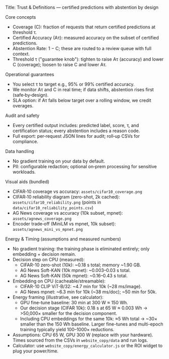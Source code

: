 Title: Trust & Definitions — certified predictions with abstention by design

Core concepts
- Coverage (C): fraction of requests that return certified predictions at threshold τ.
- Certified Accuracy (Aτ): measured accuracy on the subset of certified predictions.
- Abstention Rate: 1 − C; these are routed to a review queue with full context.
- Threshold τ ("guarantee knob"): tighten to raise Aτ (accuracy) and lower C (coverage); loosen to raise C and lower Aτ.

Operational guarantees
- You select τ to target e.g., 95% or 99% certified accuracy.
- We monitor Aτ and C in real time; if data shifts, abstention rises first (safe‑by‑design).
- SLA option: if Aτ falls below target over a rolling window, we credit overages.

Audit and safety
- Every certified output includes: predicted label, score, τ, and certification status; every abstention includes a reason code.
- Full export: per‑request JSON lines for audit; roll‑up CSVs for compliance.

Data handling
- No gradient training on your data by default.
- PII: configurable redaction; optional on‑prem processing for sensitive workloads.

Visual aids (bundled)
- CIFAR‑10 coverage vs accuracy: `assets/cifar10_coverage.png`
- CIFAR‑10 reliability diagram (zero-shot, 2k cached): `assets/cifar10_reliability.png` (points in `data/cifar10_reliability_points.csv`)
- AG News coverage vs accuracy (10k subset, mpnet): `assets/agnews_coverage.png`
- Encoder trade‑off (MiniLM vs mpnet, 10k subset): `assets/agnews_mini_vs_mpnet.png`

Energy & Timing (assumptions and measured numbers)
- No gradient training: the training phase is eliminated entirely; only embedding + decision remain.
- Decision step on CPU (measured):
  - CIFAR-10 zero-shot (10k): ~0.18 s total; memory ~1.90 GB.
  - AG News Soft-KAN (10k mpnet): ~0.003–0.03 s total.
  - AG News Soft-KAN (50k mpnet): ~0.16–0.43 s total.
- Embedding on CPU (cacheable/streamable):
  - CIFAR-10 CLIP ViT-B/32: ~4.7 min for 10k (~28 ms/image).
  - AG News mpnet: ~6.3 min for 10k (~38 ms/doc); ~50 min for 50k.
- Energy framing (illustrative, see calculator):
  - GPU fine-tune baseline: 30 min at 300 W ≈ 150 Wh.
  - Our decision stage (CIFAR 10k): 0.18 s at 65 W ≈ 0.003 Wh → >50,000× smaller for the decision component.
  - Including CPU embeddings for the same 10k: ≈5 Wh total → ~30× smaller than the 150 Wh baseline. Larger fine-tunes and multi-epoch training typically yield 100–1000× reductions.
- Assumptions: CPU 65 W, GPU 300 W (replace with your hardware). Times sourced from the CSVs in `website_copy/data` and run logs.
- Calculator: use `website_copy/energy_calculator.js` or the ROI widget to plug your power/time.
